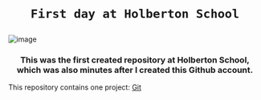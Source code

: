 # <p align=center > `First day at Holberton School` </p>
![image](https://blog.holbertonschool.com/wp-content/uploads/2021/05/cropped-Fichier-16.png)

### <p align=center> This was the first created repository at Holberton School, which was also minutes after I created this Github account. </p>
This repository contains one project: [Git](https://github.com/rChrisb/holbertonschool-zero_day/tree/master/git) 

